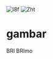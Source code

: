 ![I8f](https://user-images.githubusercontent.com/126753747/222365684-68c378d5-47f7-484e-9b22-ffcf0c845f9b.png)
![Zht](https://user-images.githubusercontent.com/126753747/222365696-6bbf3196-9096-4e13-8132-1e421c771cbb.png)
# gambar
BRI BRImo 
